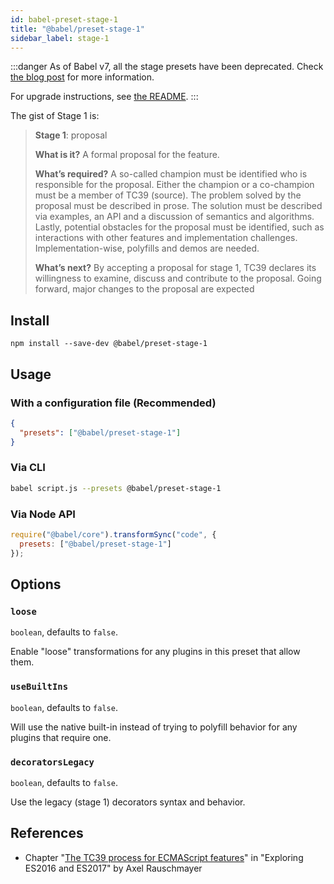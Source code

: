 ```yaml
---
id: babel-preset-stage-1
title: "@babel/preset-stage-1"
sidebar_label: stage-1
---
```


:::danger
As of Babel v7, all the stage presets have been deprecated.
Check [the blog post](/blog/2018/07/27/removing-babels-stage-presets) for more information.

For upgrade instructions, see [the README](https://github.com/babel/babel/blob/master/packages/babel-preset-stage-1/README.md).
:::

The gist of Stage 1 is:

> **Stage 1**: proposal
>
> **What is it?** A formal proposal for the feature.
>
> **What’s required?** A so-called champion must be identified who is responsible for the proposal. Either the champion or a co-champion must be a member of TC39 (source). The problem solved by the proposal must be described in prose. The solution must be described via examples, an API and a discussion of semantics and algorithms. Lastly, potential obstacles for the proposal must be identified, such as interactions with other features and implementation challenges. Implementation-wise, polyfills and demos are needed.
>
> **What’s next?** By accepting a proposal for stage 1, TC39 declares its willingness to examine, discuss and contribute to the proposal. Going forward, major changes to the proposal are expected

## Install

```shell npm2yarn
npm install --save-dev @babel/preset-stage-1
```

## Usage

### With a configuration file (Recommended)

```json title="babel.config.json"
{
  "presets": ["@babel/preset-stage-1"]
}
```

### Via CLI

```sh title="Shell"
babel script.js --presets @babel/preset-stage-1
```

### Via Node API

```js title="JavaScript"
require("@babel/core").transformSync("code", {
  presets: ["@babel/preset-stage-1"]
});
```

## Options

### `loose`

`boolean`, defaults to `false`.

Enable "loose" transformations for any plugins in this preset that allow them.

### `useBuiltIns`

`boolean`, defaults to `false`.

Will use the native built-in instead of trying to polyfill behavior for any plugins that require one.

### `decoratorsLegacy`

`boolean`, defaults to `false`.

Use the legacy (stage 1) decorators syntax and behavior.

## References

- Chapter "[The TC39 process for ECMAScript features](http://exploringjs.com/es2016-es2017/ch_tc39-process.html)" in "Exploring ES2016 and ES2017" by Axel Rauschmayer

